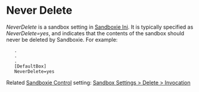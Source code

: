 # Never Delete

_NeverDelete_ is a sandbox setting in [Sandboxie Ini](SandboxieIni.md). It is typically specified as _NeverDelete=yes_, and indicates that the contents of the sandbox should never be deleted by Sandboxie. For example:

```
   .
   .
   .
   [DefaultBox]
   NeverDelete=yes
```

Related [Sandboxie Control](SandboxieControl.md) setting: [Sandbox Settings > Delete > Invocation](DeleteSettings#invocation)

